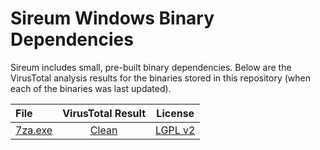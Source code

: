 # Sireum Windows Binary Dependencies

Sireum includes small, pre-built binary dependencies.
Below are the VirusTotal analysis results for the binaries stored in 
this repository (when each of the binaries was last updated).

| File | VirusTotal Result | License |
| :--- | :---: | :---: |
| [7za.exe](https://github.com/sireum/bin-windows/blob/8ad27aca8b8f299a1036649f2ed8234c799287a6/7za.exe?raw=true) | [Clean](https://www.virustotal.com/gui/url/701a52f53a9e87b96080a2704eb2bafb0fb514fe25718b36d884c9150d8ccf1f/detection) | [LGPL v2](https://www.7-zip.org/license.txt) |
